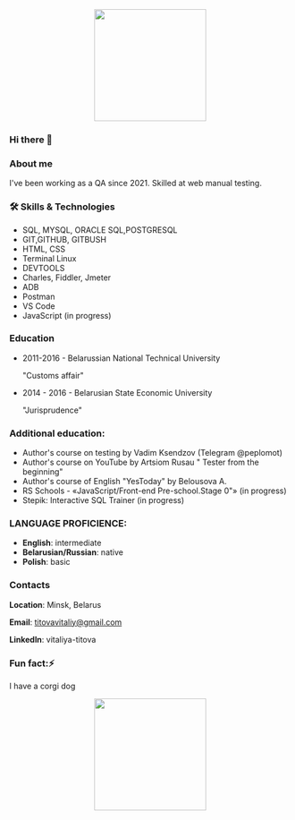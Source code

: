 <div id="header" align="center">
  <img src="https://media.giphy.com/media/DlzrKRWACjCgMR1EFR/giphy.gif" width="200"/>
</div>

### Hi there 👋

### About me
I've been working as a QA since 2021. Skilled at web manual testing.
### :hammer_and_wrench: Skills & Technologies
- SQL, MYSQL, ORACLE SQL,POSTGRESQL
- GIT,GITHUB, GITBUSH
- HTML, CSS
- Terminal Linux
- DEVTOOLS
- Charles, Fiddler, Jmeter
- ADB
- Postman
- VS Code
- JavaScript (in progress)
<!---
### :fire: My Stats :
[![GitHub Streak](http://github-readme-streak-stats.herokuapp.com?user=Vitaliya-Titova&theme=dark&background=fff)](https://git.io/streak-stats)
  
[![Top Langs](https://github-readme-stats.vercel.app/api/top-langs/?username=Vitaliya-Titova&layout=compact&theme=vision-friendly-white)](https://github.com/anuraghazra/github-readme-stats)
-->

### Education
- 2011-2016 - Belarussian National Technical University 
  
  "Customs affair"
- 2014 - 2016 - Belarusian State Economic University 
   
   "Jurisprudence"
  
 ### Additional education:
- Author's course on testing by Vadim Ksendzov (Telegram @peplomot)
- Author's course on YouTube by Artsiom Rusau " Tester from the beginning"
- Author's course of English "YesToday" by Belousova A.
- RS Schools - «JavaScript/Front-end Pre-school.Stage 0"» (in progress)
- Stepik: Interactive SQL Trainer (in progress)

### LANGUAGE PROFICIENCE:
- **English**: intermediate
- **Belarusian/Russian**: native
- **Polish**: basic

### Contacts
__Location__: Minsk, Belarus

__Email__: titovavitaliy@gmail.com

__LinkedIn__: vitaliya-titova

 ### Fun fact:⚡
 I have a corgi dog 


<div id="header" align="center">
  <img src="https://media.giphy.com/media/0yOIUXX51I4sZ93oRL/giphy.gif" width="200"/>
</div>
<!---
- 🔭 I’m currently working on ...
- 🌱 I’m currently learning ...
- 👯 I’m looking to collaborate on ...
- 🤔 I’m looking for help with ...
- 💬 Ask me about ...
- 📫 How to reach me: ...
- 😄 Pronouns: ...
- ⚡ Fun fact: ...
-->

